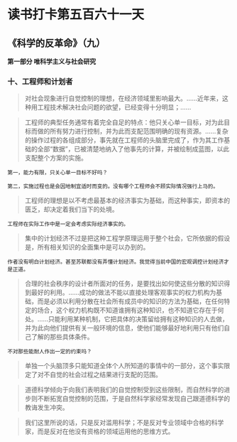 # 读书打卡第五百六十一天
## 《科学的反革命》（九）

**第一部分 唯科学主义与社会研究**

### 十、工程师和计划者

> 对社会现象进行自觉控制的理想，在经济领域里影响最大。……近年来，这种用工程技术解决社会问题的欲望，已经变得十分明显；……

> 工程师的典型任务通常有着完全自足的特点：他只关心单一目标，对为此目标而做的所有努力进行控制，并为此而支配范围明确的现有资源。……复杂的操作过程的各组成部分，事先就在工程师的头脑里完成了，作为其工作基础的全部“数据”，已被清楚地纳入了他事先的计算，并被绘制成蓝图，以此支配整个方案的实施。
```
第一，能力有限，只关心单一目标不好吗？

第二，实施过程也是会因地制宜适时而变的。没有哪个工程师会不顾实际情况强行上马的。
```
> 工程师的理想是以不考虑最基本的经济事实为基础，而这种事实，即资本的匮乏，却决定着我们当下的处境。
```
工程师在实际工作中是一定会考虑实际经济事实的。
```
> 集中的计划经济不过是把这种工程学原理运用于整个社会，它所依据的假设是，所有相关知识的全面集中是可以办到的。
```
作者没有明白计划经济。甚至苏联都没有弄懂计划经济。我觉得当前中国的宏观调控计划经济才是正道。
```
> 合理的社会秩序的设计者所面对的任务，是要找出如何使这些分散的知识得到最好的利用。……成功的做法不能以直接处理客观事实的权力机构为基础，而是必须以利用分散在社会所有成员中的知识的方法为基础，在任何特定的场合，这个权力机构既不知道谁拥有这种知识，也不知道它存在于何处。……只能利用某种机制，它把具体的决策留给拥有这种知识的人去做，并为此向他们提供有关一般环境的信息，使他们能够最好地利用只有他们自己了解的那些具体条件。
```
不对那些能耐人作出一定的约束吗？
```
> 单独一个头脑顶多只能知道全体个人所知道的事情中的一部分，这个事实限定了对不自觉的社会过程之结果进行支配的范围。

> 道德科学倾向于向我们表明我们的自觉控制受到这些限制，而自然科学的进步则不断拓宽自觉控制的范围，于是自然科学家经常发现自己跟道德科学的教诲发生冲突。

> 我们这里所说的话，只是反对滥用科学；不是反对专业领域中合格的科学家，而是反对在他没有资格的领域运用他的思维方式。